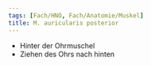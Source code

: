 ```yaml
---
tags: [Fach/HNO, Fach/Anatomie/Muskel]
title: M. auricularis posterior
---
```

*   Hinter der Ohrmuschel
*   Ziehen des Ohrs nach hinten